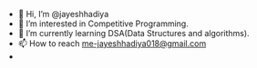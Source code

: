 - 👋 Hi, I’m @jayeshhadiya
- 👀 I’m interested in Competitive Programming.
- 🌱 I’m currently learning DSA(Data Structures and algorithms).
- 📫 How to reach me-jayeshhadiya018@gmail.com
- 

<!---
jayeshhadiya/jayeshhadiya is a ✨ special ✨ repository because its `README.md` (this file) appears on your GitHub profile.
You can click the Preview link to take a look at your changes.
--->
